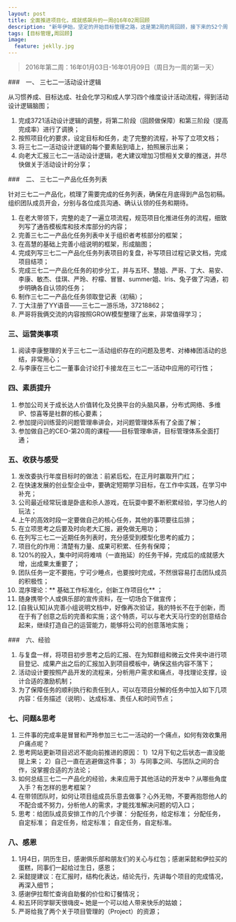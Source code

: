 ```yaml
---
layout: post
title: 全面推进项目化，成就感飙升的一周@16年02周回顾
description: "新年伊始，坚定的开始目标管理之路，这是第2周的周回顾，接下来的52个周，等你一起来"
tags: [目标管理,周回顾]
image:
  feature: jeklly.jpg
---
```


> 2016年第二周：16年01月03日-16年01月09日（周日为一周的第一天）


###　一、 三七二一活动设计逻辑

从习惯养成、目标达成、社会化学习和成人学习四个维度设计活动流程，得到活动设计逻辑脑图；

1. 完成3721活动设计逻辑的调整，将第二阶段（回顾做保障）和第三阶段（提高完成率）进行了调换；
2. 按照项目化的要求，设定目标和任务，走了完整的流程，补写了立项文档；
3. 将三七二一活动设计逻辑的每个要素贴到墙上，拍照展示出来；
4. 向老大汇报三七二一活动设计逻辑，老大建议增加习惯相关文章的推送，并尽快做关于活动设计的分享；

###　二、 三七二一产品化任务列表

针对三七二一产品化，梳理了需要完成的任务列表，确保在月底得到产品包初稿。组织团队成员开会，分别与各位成员沟通、确认认领的任务和期待。

1. 在老大带领下，完整的走了一遍立项流程，规范项目化推进任务的流程，细致列写了通告模板库和技术库部分的内容；
2. 完善三七二一产品化任务列表中关于组织者考核部分的框架；
3. 在高慧的基础上完善小组说明的框架，形成脑图；
4. 完成列写三七二一产品化任务列表项目的复盘，补写项目过程记录文档，完成项目结项；
5. 完成三七二一产品化任务的初步分工，并与五环、慧姐、严哥、丁大、易安、李康、敏杰、佳琪、严玲、柠檬、冒冒、summer姐、Iris、兔子做了沟通，初步明确各自认领的任务；
6. 制作三七二一产品化任务领取登记表（初稿）；
7. 丁大注册了YY语音——三七二一游乐场，37218862； 
8. 严哥将我俩交流的内容按照GROW模型整理了出来，非常值得学习；

### 三、运营类事项

1. 阅读李康整理的关于三七二一活动组织存在的问题及思考、对棒棒团活动的总结，非常用心；
2. 与李康在三七二一董事会讨论打卡接龙在三七二一活动中应用的可行性；

### 四、素质提升

1. 参加公司关于成长达人价值转化及兑换平台的头脑风暴，分布式网络、多维IP、惊喜等是社群的核心要素；
2. 参加提问训练营的问题管理串讲会，对问题管理体系有了全面了解；
3. 参加做自己的CEO-第20周的课程——目标管理串讲，目标管理体系全面打通；

### 五、收获与感受

1. 发改委执行年度目标时的做法：前紧后松，在正月时赢取开门红；
2. 在快速发展的创业型企业中，要确定短期学习目标，在工作中实践，在学习中补充；
3. 公司最近经常玩谁是卧底和杀人游戏，在玩耍中要不断积累经验，学习他人的玩法；
4. 上午的高效时段一定要做自己的核心任务，其他的事项要往后排；
5. 在立项思考之后要及时向老大汇报，避免做无用功；
6. 在列写三七二一近期任务列表时，充分感受到模型化思考的威力；
7. 项目化的作用：清楚有力量、成果可积累、任务有保障；
8. 120%的投入，集中时间将难啃（一直拖延）的任务干掉，完成后的成就感大增，出成果太重要了；
9. 团队任务一定不要拖，宁可少睡点，也要按时完成，不然很容易打击团队成员的积极性；
10. 混序理论：** 基础工作标准化，创新工作项目化** ；
11. 随身携带个人或俱乐部的宣传资料，在一切场合下做宣传；
12. [自我认知]从完善小组说明文档中，好像再次验证，我的特长不在于创新，而在于有了创意之后的完善和实施；这个特质，可以与老大天马行空的创意结合起来，继续打造自己的运营能力，能够将公司的创意落地实施；

###　六、经验

1. 与复盘一样，将项目初步思考之后的汇报、在为知群组和微云文件夹中进行项目登记、成果产出之后的汇报加入到项目模板中，确保这些内容不落下；
2. 活动设计要按照产品开发的流程来，分析用户需求和痛点，寻找理论支撑，设计合适的激励机制；
3. 为了保障任务的顺利执行和责任到人，可以在项目分解的任务中加入如下几项内容：任务描述（说明）、达成标准、责任人和时间节点；

### 七、问题&思考

1. 三件事的完成率是冒冒和严玲参加三七二一活动的一个痛点，如何有效收集用户痛点呢？
2. 思考网站更新项目迟迟不能向前推进的原因：
1）12月下旬之后状态一直没能提上来；
2）自己一直在逃避做这件事；
3）与同事之间、与团队之间的合作，没掌握合适的方法论；
3. 如何总结三七二一产品化的经验，未来应用于其他活动的开发中？从哪些角度入手？有怎样的思考框架？
4. 在带领团队时，如何让项目组成员乐意去做事？心外无物，不要再抱怨他人的不配合或不努力，分析他人的需求，才能找准解决问题的切入口；
5. 思考：给团队成员安排工作的几个步骤：
分配任务，给定标准；
分配任务，自定标准；
自定任务，给定标准；
自定任务，自定标准。


### 八、感恩

1. 1月4日，阴历生日，感谢俱乐部和朋友们的关心与红包；感谢采懿和伊拉买的蛋糕，同事们一起给过生日，感恩；
2. 采懿提建议：在汇报时，结构化表达，结论先行，先讲每个项目的完成情况，再深入细节；
3. 感谢伊拉帮忙查询自助餐的价位和订餐情况；
4. 和五环同学聊天很嗨皮~ 她是一个可以给人带来快乐的姑娘；
5. 严哥给我了两个关于项目管理的（Project）的资源；

